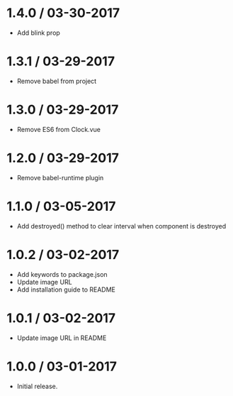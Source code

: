 1.4.0 / 03-30-2017
=================
  * Add blink prop

1.3.1 / 03-29-2017
=================
  * Remove babel from project

1.3.0 / 03-29-2017
=================
  * Remove ES6 from Clock.vue

1.2.0 / 03-29-2017
=================
  * Remove babel-runtime plugin

1.1.0 / 03-05-2017
=================
  * Add destroyed() method to clear interval when component is destroyed

1.0.2 / 03-02-2017
=================
  * Add keywords to package.json
  * Update image URL
  * Add installation guide to README

1.0.1 / 03-02-2017
=================
  * Update image URL in README

1.0.0 / 03-01-2017
=================
  * Initial release.
